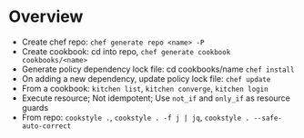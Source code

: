 # Overview
- Create chef repo: `chef generate repo <name> -P`
- Create cookbook: cd into repo, `chef generate cookbook cookbooks/<name>`
- Generate policy dependency lock file: cd cookbooks/name `chef install`
- On adding a new dependency, update policy lock file: `chef update`
- From a cookbook: `kitchen list`, `kitchen converge`, `kitchen login`
- Execute resource; Not idempotent; Use `not_if` and `only_if` as resource guards
- From repo: `cookstyle .`, `cookstyle . -f j | jq`, `cookstyle . --safe-auto-correct`
